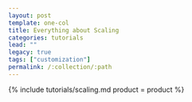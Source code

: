 ```yaml
---
layout: post
template: one-col
title: Everything about Scaling
categories: tutorials
lead: ""
legacy: true
tags: ["customization"]
permalink: /:collection/:path
---
```




{% include tutorials/scaling.md product = product %}
